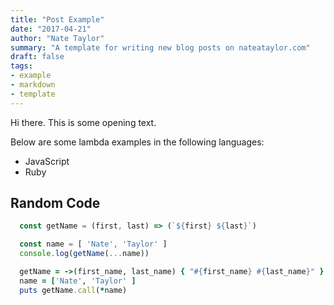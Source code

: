 ```yaml
---
title: "Post Example"
date: "2017-04-21"
author: "Nate Taylor"
summary: "A template for writing new blog posts on nateataylor.com"
draft: false
tags:
- example
- markdown
- template
---
```


Hi there. This is some opening text.

Below are some lambda examples in the following languages:
- JavaScript
- Ruby

## Random Code

```javascript
  const getName = (first, last) => (`${first} ${last}`)

  const name = [ 'Nate', 'Taylor' ]
  console.log(getName(...name))
```

```ruby
  getName = ->(first_name, last_name) { "#{first_name} #{last_name}" }
  name = ['Nate', 'Taylor' ]
  puts getName.call(*name)
```

